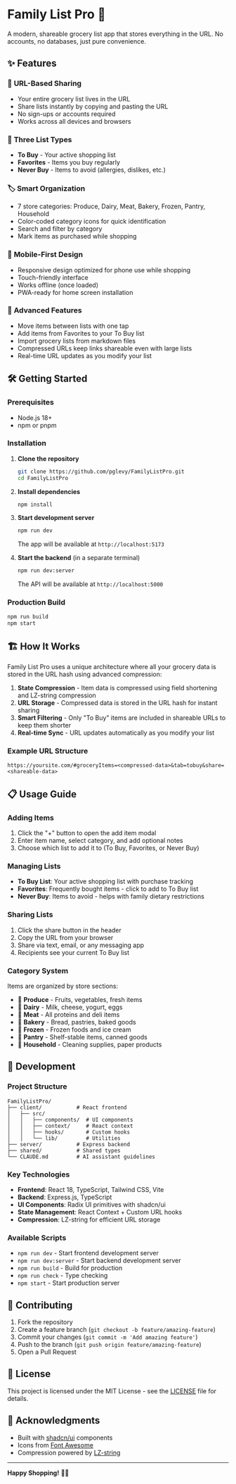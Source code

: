 # Family List Pro 🛒

A modern, shareable grocery list app that stores everything in the URL. No accounts, no databases, just pure convenience.

## ✨ Features

### 🔗 **URL-Based Sharing**
- Your entire grocery list lives in the URL
- Share lists instantly by copying and pasting the URL
- No sign-ups or accounts required
- Works across all devices and browsers

### 📝 **Three List Types**
- **To Buy** - Your active shopping list
- **Favorites** - Items you buy regularly 
- **Never Buy** - Items to avoid (allergies, dislikes, etc.)

### 🏷️ **Smart Organization**
- 7 store categories: Produce, Dairy, Meat, Bakery, Frozen, Pantry, Household
- Color-coded category icons for quick identification
- Search and filter by category
- Mark items as purchased while shopping

### 📱 **Mobile-First Design**
- Responsive design optimized for phone use while shopping
- Touch-friendly interface
- Works offline (once loaded)
- PWA-ready for home screen installation

### 🚀 **Advanced Features**
- Move items between lists with one tap
- Add items from Favorites to your To Buy list
- Import grocery lists from markdown files
- Compressed URLs keep links shareable even with large lists
- Real-time URL updates as you modify your list

## 🛠️ Getting Started

### Prerequisites
- Node.js 18+ 
- npm or pnpm

### Installation

1. **Clone the repository**
   ```bash
   git clone https://github.com/pglevy/FamilyListPro.git
   cd FamilyListPro
   ```

2. **Install dependencies**
   ```bash
   npm install
   ```

3. **Start development server**
   ```bash
   npm run dev
   ```
   
   The app will be available at `http://localhost:5173`

4. **Start the backend** (in a separate terminal)
   ```bash
   npm run dev:server
   ```
   
   The API will be available at `http://localhost:5000`

### Production Build

```bash
npm run build
npm start
```

## 🏗️ How It Works

Family List Pro uses a unique architecture where all your grocery data is stored in the URL hash using advanced compression:

1. **State Compression** - Item data is compressed using field shortening and LZ-string compression
2. **URL Storage** - Compressed data is stored in the URL hash for instant sharing
3. **Smart Filtering** - Only "To Buy" items are included in shareable URLs to keep them shorter
4. **Real-time Sync** - URL updates automatically as you modify your list

### Example URL Structure
```
https://yoursite.com/#groceryItems=<compressed-data>&tab=tobuy&share=<shareable-data>
```

## 📋 Usage Guide

### Adding Items
1. Click the "+" button to open the add item modal
2. Enter item name, select category, and add optional notes
3. Choose which list to add it to (To Buy, Favorites, or Never Buy)

### Managing Lists
- **To Buy List**: Your active shopping list with purchase tracking
- **Favorites**: Frequently bought items - click to add to To Buy list
- **Never Buy**: Items to avoid - helps with family dietary restrictions

### Sharing Lists
1. Click the share button in the header
2. Copy the URL from your browser
3. Share via text, email, or any messaging app
4. Recipients see your current To Buy list

### Category System
Items are organized by store sections:
- 🥬 **Produce** - Fruits, vegetables, fresh items
- 🥛 **Dairy** - Milk, cheese, yogurt, eggs
- 🥩 **Meat** - All proteins and deli items  
- 🥖 **Bakery** - Bread, pastries, baked goods
- 🧊 **Frozen** - Frozen foods and ice cream
- 🥫 **Pantry** - Shelf-stable items, canned goods
- 🧴 **Household** - Cleaning supplies, paper products

## 🔧 Development

### Project Structure
```
FamilyListPro/
├── client/           # React frontend
│   ├── src/
│   │   ├── components/  # UI components
│   │   ├── context/     # React context
│   │   ├── hooks/       # Custom hooks
│   │   └── lib/         # Utilities
├── server/           # Express backend
├── shared/           # Shared types
└── CLAUDE.md         # AI assistant guidelines
```

### Key Technologies
- **Frontend**: React 18, TypeScript, Tailwind CSS, Vite
- **Backend**: Express.js, TypeScript
- **UI Components**: Radix UI primitives with shadcn/ui
- **State Management**: React Context + Custom URL hooks
- **Compression**: LZ-string for efficient URL storage

### Available Scripts
- `npm run dev` - Start frontend development server
- `npm run dev:server` - Start backend development server  
- `npm run build` - Build for production
- `npm run check` - Type checking
- `npm start` - Start production server

## 🤝 Contributing

1. Fork the repository
2. Create a feature branch (`git checkout -b feature/amazing-feature`)
3. Commit your changes (`git commit -m 'Add amazing feature'`)
4. Push to the branch (`git push origin feature/amazing-feature`)
5. Open a Pull Request

## 📄 License

This project is licensed under the MIT License - see the [LICENSE](LICENSE) file for details.

## 🙏 Acknowledgments

- Built with [shadcn/ui](https://ui.shadcn.com/) components
- Icons from [Font Awesome](https://fontawesome.com/)
- Compression powered by [LZ-string](https://github.com/pieroxy/lz-string)

---

**Happy Shopping!** 🛒✨